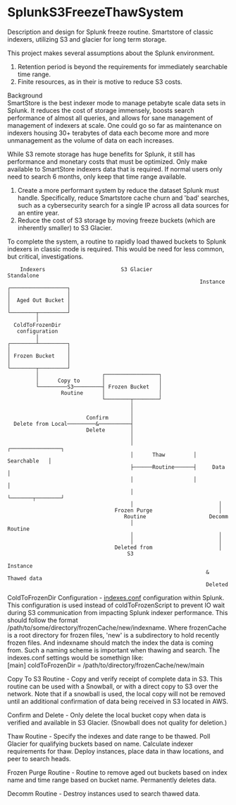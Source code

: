 # SplunkS3FreezeThawSystem
Description and design for Splunk freeze routine. Smartstore of classic indexers, utilizing S3 and glacier for long term storage.

This project makes several assumptions about the Splunk environment.  
1. Retention period is beyond the requirements for immediately searchable time range.  
2. Finite resources, as in their is motive to reduce S3 costs.

Background  
SmartStore is the best indexer mode to manage petabyte scale data sets in Splunk. It reduces the cost of storage immensely, boosts search performance of almost all queries, and allows for sane management of management of indexers at scale. One could go so far as maintenance on indexers housing 30+ terabytes of data each become more and more unmanagement as the volume of data on each increases.  

While S3 remote storage has huge benefits for Splunk, it still has performance and monetary costs that must be optimized.  Only make available to SmartStore indexers data that is required. If normal users only need to search 6 months, only keep that time range available.  
1. Create a more performant system by reduce the dataset Splunk must handle. Specifically, reduce Smartstore cache churn and 'bad' searches, such as a cybersecurity search for a single IP across all data sources for an entire year.  
2. Reduce the cost of S3 storage by moving freeze buckets (which are inherently smaller) to S3 Glacier.

To complete the system, a routine to rapidly load thawed buckets to Splunk indexers in classic mode is required.  This would be need for less common, but critical, investigations.  
```  
    Indexers                        S3 Glacier               Standalone      
                                                             Instance        
┌──────────────────┐                                                         
│                  │                                                         
│  Aged Out Bucket │                                                         
│                  │                                                         
└────────┬─────────┘                                                         
         │                                                                   
  ColdToFrozenDir                                                            
   configuration                                                             
         │                                                                   
┌────────┴─────────┐                                                         
│                  │                                                         
│ Frozen Bucket    │                                                         
│                  │                                                         
└────────┬─────────┘                                                         
         │                    ┌─────────────────┐                            
         │      Copy to       │                 │                            
         └─────────S3─────────┤ Frozen Bucket   │                            
                 Routine      │                 │                            
                              └────────┬────────┘                            
                                       │                                     
                                       │                                     
                         Confirm       │                                     
  Delete from Local─────────&──────────┤                                     
                         Delete        │                                     
                                       │                                     
                                       │                   ┌────────────────┐
                                       │      Thaw         │   Searchable   │
                                       ├──────Routine──────┤     Data       │
                                       │                   │                │
                                       │                   └───────┬────────┘
                                       │                           │         
                                  Frozen Purge                     │         
                                     Routine                    Decomm       
                                       │                        Routine      
                                       │                           │         
                                       │                           │         
                                  Deleted from                     │         
                                      S3                                     
                                                               Instance      
                                                               & Thawed data 
                                                               Deleted       
```
ColdToFrozenDir Configuration - [indexes.conf](https://docs.splunk.com/Documentation/Splunk/9.2.1/Admin/Indexesconf#indexes.conf.spec) configuration within Splunk. This configuration is used instead of coldToFrozenScript to prevent IO wait during S3 communication from impacting Splunk indexer performance. This should follow the format /path/to/some/directory/frozenCache/new/indexname. Where frozenCache is a root directory for frozen files, 'new' is a subdirectory to hold recently frozen files. And indexname should match the index the data is coming from. Such a naming scheme is important when thawing and search. The indexes.conf settings would be somethign like:  
[main]
coldToFrozenDir = /path/to/directory/frozenCache/new/main

Copy To S3 Routine - Copy and verify receipt of complete data in S3. This routine can be used with a Snowball, or with a direct copy to S3 over the network. Note that if a snowball is used, the local copy will not be removed until an additional confirmation of data being received in S3 located in AWS.

Confirm and Delete - Only delete the local bucket copy when data is verified and available in S3 Glacier. (Snowball does not quality for deletion.)

Thaw Routine - Specify the indexes and date range to be thawed. Poll Glacier for qualifying buckets based on name. Calculate indexer requirements for thaw. Deploy instances, place data in thaw locations, and peer to search heads.

Frozen Purge Routine - Routine to remove aged out buckets based on index name and time range based on bucket name. Permanently deletes data.

Decomm Routine - Destroy instances used to search thawed data.
